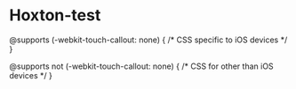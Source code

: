 # Hoxton-test

@supports (-webkit-touch-callout: none) {
  /* CSS specific to iOS devices */ 
}

@supports not (-webkit-touch-callout: none) {
  /* CSS for other than iOS devices */ 
}
